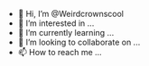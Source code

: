 - 👋 Hi, I’m @Weirdcrownscool
- 👀 I’m interested in ...
- 🌱 I’m currently learning ...
- 💞️ I’m looking to collaborate on ...
- 📫 How to reach me ...

<!---
Weirdcrownscool/Weirdcrownscool is a ✨ special ✨ repository because its `README.md` (this file) appears on your GitHub profile.
You can click the Preview link to take a look at your changes.
--->
